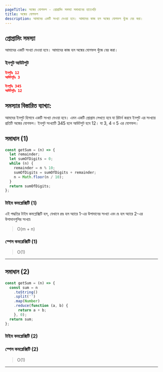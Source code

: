```yaml
---
pageTitle: অঙ্কের যোগফল - প্রোগ্রামিং সমস্যা সমাধানের হাতেখড়ি
title: অঙ্কের যোগফল
description: আমাদের একটি সংখ্যা দেওয়া হবে। আমাদের কাজ হল অঙ্কের যোগফল খুঁজে বের করা।
---
```


## প্রোগ্রামিং সমস্যা

আমাদের একটি সংখ্যা দেওয়া হবে। আমাদের কাজ হল অঙ্কের যোগফল খুঁজে বের করা।

### ইনপুট আউটপুট

```json
ইনপুটঃ 12
আউটপুটঃ 3

ইনপুটঃ 345
আউটপুটঃ 12

```

## সমস্যার বিস্তারিত ব্যাখ্যা:

আমদের ইনপুট হিসাবে একটি সংখ্যা দেওয়া হবে। এমন একটি প্রোগ্রাম লেখতে হবে যা রিটার্ন করবে ইনপুট এর সংখ্যার প্রতিটি অঙ্কের যোগফল। ইনপুট সংখ্যাটি 345 হলে আউটপুট হবে 12। যা 3, 4 ও 5 এর যোগফল।

## সমাধান (1)

```js
const getSum = (n) => {
  let remainder;
  let sumOfDigits = 0;
  while (n) {
    remainder = n % 10;
    sumOfDigits = sumOfDigits + remainder;
    n = Math.floor(n / 10);
  }
  return sumOfDigits;
};
```

### টাইম কমপ্লেক্সিটি (1)

এই পদ্ধতির টাইম কমপ্লেক্সিটি হল, যেখানে m হল অ্যারে 1-এর উপাদানের সংখ্যা এবং n হল অ্যারে 2-এর উপাদানগুলির সংখ্যা৷

> O(m + n)

### স্পেস কমপ্লেক্সিটি (1)

> O(1)

---

## সমাধান (2)

```js
const getSum = (n) => {
  const sum = n
    .toString()
    .split('')
    .map(Number)
    .reduce(function (a, b) {
      return a + b;
    }, 0);
  return sum;
};
```

### টাইম কমপ্লেক্সিটি (2)

>

### স্পেস কমপ্লেক্সিটি (2)

> O(1)

---
